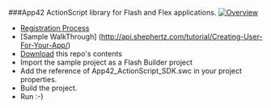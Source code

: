 ###App42 ActionScript library for Flash and Flex applications.
[![Overview](https://github-camo.global.ssl.fastly.net/f703c82720fddccaf01b29e8cfb7ad950fbe9efe/687474703a2f2f777777696d616765732e61646f62652e636f6d2f7777772e61646f62652e636f6d2f646f776e6c6f616463656e7465722f696d616765732f666c6173682f666c6173685f3132382e6a7067)](https://github.com/shephertz/App42-ActionScript-SDK/wiki/AS3-Home)
* [Registration Process](https://github.com/shephertz/App42-ActionScript-SDK/wiki/Registration-Process)
* [Sample WalkThrough] (http://api.shephertz.com/tutorial/Creating-User-For-Your-App/)
* [Download](https://github.com/shephertz/App42-ActionScript-SDK/archive/master.zip) this repo's contents
* Import the sample project as a Flash Builder project
* Add the reference of App42_ActionScript_SDK.swc in your project properties.
* Build the project.
* Run :-)

